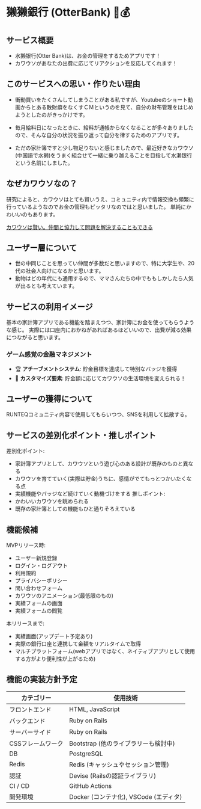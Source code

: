 # 獭獭銀行 (OtterBank) 🦦💰

## サービス概要
- 水獭银行(Otter Bank)は、お金の管理をするためアプリです！
- カワウソがあなたの出費に応じてリアクションを反応してくれます！

## このサービスへの思い・作りたい理由

- 衝動買いをたくさんしてしまうことがある私ですが、Youtubeのショート動画からとある散財癖をなくすＣＭというのを見て、自分の財布管理をはじめようとしたのがきっかけです。
- 毎月給料日になったときに、給料が通帳からなくなることが多々ありましたので、そんな自分の状況を振り返って自分を律するためのアプリです。

- ただの家計簿ですと少し物足りないと感じましたので、最近好きなカワウソ(中国語で水獭)をうまく組合せて一緒に乗り越えることを目指して水濑银行という名前にしました。

## なぜカワウソなの？

研究によると、カワウソはとても賢いうえ、コミュニティ内で情報交換も頻繁に行っているようなのでお金の管理もピッタリなのではと思いました。
単純にかわいいのもあります。

[カワウソは賢い。仲間と協力して問題を解決することもできる](https://karapaia.com/archives/52314005.html)

## ユーザー層について

- 世の中同じことを思ってい仲間が多数だと思いますので、特に大学生や、20代の社会人向けになるかと思います。
- 動物はどの年代にも通用するので、ママさんたちの中でももしかしたら人気が出るとも考えています。

## サービスの利用イメージ

基本の家計簿アプリである機能を踏まえつつ、家計簿にお金を使ってもらうような感じ。
実際には口座内におかねがあればあるほどいいので、出費が減る効果につながると思います。

### ゲーム感覚の金融マネジメント

- 🏆 **アチーブメントシステム**: 貯金目標を達成して特別なバッジを獲得
- 🌈 **カスタマイズ要素**: 貯金額に応じてカワウソの生活環境を変えられる！

## ユーザーの獲得について

RUNTEQコミュニティ内容で使用してもらいつつ、SNSを利用して拡散する。

## サービスの差別化ポイント・推しポイント

差別化ポイント: 
- 家計簿アプリとして、カワウソという遊び心のある設計が既存のものと異なる
- カワウソを育てていく(実際は貯金)うちに、感情がでてもっとつかいたくなる点
- 実績機能やバッジなど続けていく動機づけをする
推しポイント:
- かわいいカワウソを眺められる
- 既存の家計簿としての機能もひと通りそろえている

## 機能候補

MVPリリース時:
- ユーザー新規登録
- ログイン・ログアウト
- 利用規約
- プライバシーポリシー
- 問い合わせフォーム
- カワウソのアニメーション(最低限のもの)
- 実績フォームの画面
- 実績フォームの閲覧

本リリースまで:
- 実績画面(アップデート予定あり)
- 実際の銀行口座と連携して金額をリアルタイムで取得
- マルチプラットフォーム(webアプリではなく、ネイティブアプリとして使用する方がより便利性が上がるため)

## 機能の実装方針予定

| カテゴリー | 使用技術 |
| --- | --- |
| フロントエンド | HTML, JavaScript|
| バックエンド | Ruby on Rails |
| サーバーサイド | Ruby on Rails |
| CSSフレームワーク | Bootstrap (他のライブラリーも検討中) |
| DB | PostgreSQL |
| Redis | Redis (キャッシュやセッション管理) |
| 認証 | Devise (Railsの認証ライブラリ) |
| CI / CD | GitHub Actions |
| 開発環境 | Docker (コンテナ化), VSCode (エディタ) |
